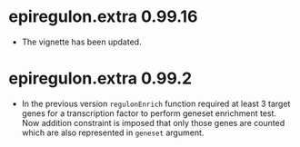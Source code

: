 # epiregulon.extra 0.99.16

* The vignette has been updated.

# epiregulon.extra 0.99.2

* In the previous version `regulonEnrich` function required at least 3 target genes for a transcription
factor to perform geneset enrichment test. Now addition constraint is imposed that only those genes are counted which
are also represented in `geneset` argument.
